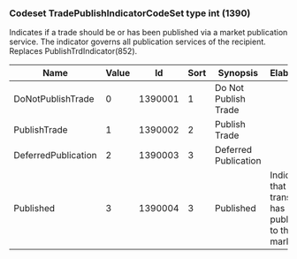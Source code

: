 ### Codeset TradePublishIndicatorCodeSet type int (1390)

Indicates if a trade should be or has been published via a market publication service. The indicator governs all publication services of the recipient. Replaces PublishTrdIndicator(852).

| Name                | Value | Id      | Sort | Synopsis             | Elaboration                                                      |
|---------------------|-------|---------|------|----------------------|------------------------------------------------------------------|
| DoNotPublishTrade   | 0     | 1390001 | 1    | Do Not Publish Trade |                                                                  |
| PublishTrade        | 1     | 1390002 | 2    | Publish Trade        |                                                                  |
| DeferredPublication | 2     | 1390003 | 3    | Deferred Publication |                                                                  |
| Published           | 3     | 1390004 | 3    | Published            | Indicates that the transaction has been published to the market. |

